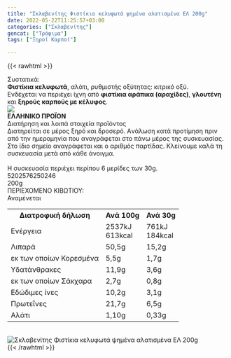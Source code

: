 ```yaml
---
title: "Σκλαβενίτης Φιστίκια κελυφωτά ψημένα αλατισμένα ΕΛ 200g"
date: 2022-05-22T11:25:57+03:00
categories: ["Σκλαβενίτης"]
gencat: ["Τρόφιμα"]
tags: ["Ξηροί Καρποί"]

---
```

{{< rawhtml >}}

<div class="sload493"><div class="product"><div id="sistatika">Συστατικά:</div><div class="alltext"><b>Φιστίκια κελυφωτά</b>, αλάτι, ρυθμιστής οξύτητας: κιτρικό οξύ.<br>Ενδέχεται να περιέχει ίχνη από <b>φιστίκια αράπικα (αραχίδες)</b>, <b>γλουτένη</b> και <b>ξηρούς καρπούς με κέλυφος</b>.</div><div id="flag"><div id="flagimage"><img src="/media/icons/gr.svg"></div><span id="flagtext"><b>ΕΛΛΗΝΙΚΟ ΠΡΟΪΟΝ</b></span></div><div id="loipa">Διατήρηση και λοιπά στοιχεία προϊόντος</div><div class="alltext">Διατηρείται σε μέρος ξηρό και δροσερό. Aνάλωση κατά προτίμηση πριν από την ημερομηνία που αναγράφεται στο πάνω μέρος της συσκευασίας. Στο ίδιο σημείο αναγράφεται και ο αριθμός παρτίδας. Κλείνουμε καλά τη συσκευασία μετά από κάθε άνοιγμα.<br><br>Η συσκευασία περιέχει περίπου 6 μερίδες των 30g.</div><div id="barcode"><div id="barimage1"></div><span id="bartext">5202576250246</span></div><div id="varos"><div id="varosimage1"></div><span id="varostext">200g</span></div><div id="kivotio">ΠΕΡΙΕΧΟΜΕΝΟ ΚΙΒΩΤΙΟΥ:<br>Αναμένεται</div><div class="tabout"><table id="diatable"><tbody><tr><th>Διατροφική δήλωση</th><th>Ανά 100g</th><th>Ανά 30g</th></tr><tr><td class="texr2">Ενέργεια</td><td class="texr">2537kJ<br>613kcal</td><td class="texr">761kJ<br>184kcal</td></tr><tr><td class="texr2">Λιπαρά</td><td class="texr">50,5g</td><td class="texr">15,2g</td></tr><tr><td class="gray">εκ των οποίων Κορεσµένα</td><td class="gray2">5,5g</td><td class="gray2">1,7g</td></tr><tr><td class="texr2">Yδατάνθρακες</td><td class="texr">11,9g</td><td class="texr">3,6g</td></tr><tr><td class="gray">εκ των οποίων Σάκχαρα</td><td class="gray2">2,7g</td><td class="gray2">0,8g</td></tr><tr><td class="texr2">Eδώδιμες ίνες</td><td class="texr">10,2g</td><td class="texr">3,1g</td></tr><tr><td class="texr2">Πρωτεΐνες</td><td class="texr">21,7g</td><td class="texr">6,5g</td></tr><tr><td class="texr2">Αλάτι</td><td class="texr">1,10g</td><td class="texr">0,33g</td></tr></tbody></table></div><br><div class="pimg"><img alt="Σκλαβενίτης Φιστίκια κελυφωτά ψημένα αλατισμένα ΕΛ 200g" title="Σκλαβενίτης Φιστίκια κελυφωτά ψημένα αλατισμένα ΕΛ 200g" src="/media/images/sklavenitis-fistikia-kelyfwta-pshmena-alatismena-el-200g.jpg"></div></div></div>
{{< /rawhtml >}}


